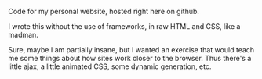 Code for my personal website, hosted right here on github.

I wrote this without the use of frameworks, in raw HTML and CSS, like a madman.

Sure, maybe I am partially insane, but I wanted an exercise that would teach me some things about
how sites work closer to the browser.  Thus there's a little ajax, a little animated CSS, some dynamic
generation, etc.
